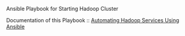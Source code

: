 Ansible Playbook for Starting Hadoop Cluster

Documentation of this Playbook :: 
<a href="https://chetna-manku.medium.com/automating-hadoop-services-using-ansible-60ab1498d1c7">Automating Hadoop Services Using Ansible</a>
